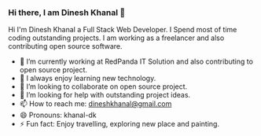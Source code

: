 ### Hi there, I am Dinesh Khanal 👋
Hi I'm Dinesh Khanal a Full Stack Web Developer. I Spend most of time coding outstanding projects. I am working as a freelancer and also contributing open source software.
<!--
**Dinesh-Khanal/Dinesh-Khanal** is a ✨ _special_ ✨ repository because its `README.md` (this file) appears on your GitHub profile.

Here are some ideas to get you started:
-->
- 🔭 I’m currently working at RedPanda IT Solution and also contributing to open source project.
- 🌱 I always enjoy learning new technology.
- 👯 I’m looking to collaborate on open source project.
- 🤔 I’m looking for help with outstanding project ideas.
- 📫 How to reach me: dineshkhanal@gmail.com
- 😄 Pronouns: khanal-dk
- ⚡ Fun fact: Enjoy travelling, exploring new place and painting.

